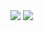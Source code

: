 <a href=&quothttps://github.com/MahdiAmini12&quot>
<img align=&quotcenter&quot src=&quothttps://github-readme-stats.vercel.app/api?username=MahdiAmini12&show_icons=true&count_private=true&include_all_commits=true&quot /></a>


<a href=&quothttps://github.com/MahdiAmini12&quot>
<img align=&quotcenter&quot src=&quothttps://github-readme-stats.vercel.app/api/top-langs/?username=MahdiAmini12&quot />
</a>
